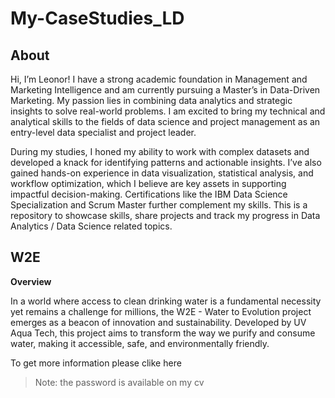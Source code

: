 # My-CaseStudies_LD
## About
Hi, I’m Leonor! I have a strong academic foundation in Management and Marketing Intelligence and am currently pursuing a Master’s in Data-Driven Marketing. My passion lies in combining data analytics and strategic insights to solve real-world problems. I am excited to bring my technical and analytical skills to the fields of data science and project management as an entry-level data specialist and project leader.

During my studies, I honed my ability to work with complex datasets and developed a knack for identifying patterns and actionable insights. I’ve also gained hands-on experience in data visualization, statistical analysis, and workflow optimization, which I believe are key assets in supporting impactful decision-making. Certifications like the IBM Data Science Specialization and Scrum Master further complement my skills.
This is a repository to showcase skills, share projects and track my progress in Data Analytics / Data Science related topics.

## W2E
**Overview**

In a world where access to clean drinking water is a fundamental necessity yet remains a challenge for millions, the W2E - Water to Evolution project emerges as a beacon of innovation and sustainability. Developed by UV Aqua Tech, this project aims to transform the way we purify and consume water, making it accessible, safe, and environmentally friendly.

To get more information please clike here

> Note: the password is available on my cv
